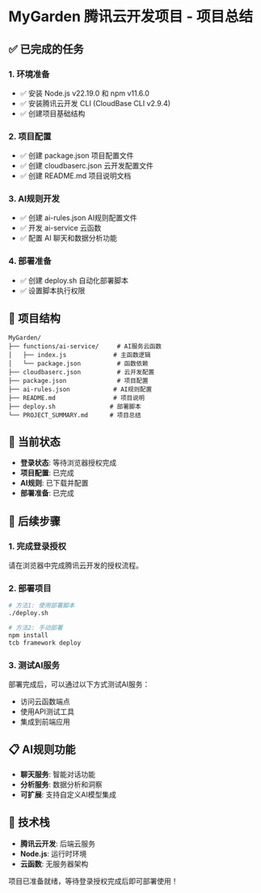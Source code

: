 # MyGarden 腾讯云开发项目 - 项目总结

## ✅ 已完成的任务

### 1. 环境准备
- ✅ 安装 Node.js v22.19.0 和 npm v11.6.0
- ✅ 安装腾讯云开发 CLI (CloudBase CLI v2.9.4)
- ✅ 创建项目基础结构

### 2. 项目配置
- ✅ 创建 package.json 项目配置文件
- ✅ 创建 cloudbaserc.json 云开发配置文件
- ✅ 创建 README.md 项目说明文档

### 3. AI规则开发
- ✅ 创建 ai-rules.json AI规则配置文件
- ✅ 开发 ai-service 云函数
- ✅ 配置 AI 聊天和数据分析功能

### 4. 部署准备
- ✅ 创建 deploy.sh 自动化部署脚本
- ✅ 设置脚本执行权限

## 📁 项目结构
```
MyGarden/
├── functions/ai-service/     # AI服务云函数
│   ├── index.js             # 主函数逻辑
│   └── package.json          # 函数依赖
├── cloudbaserc.json          # 云开发配置
├── package.json              # 项目配置
├── ai-rules.json            # AI规则配置
├── README.md                # 项目说明
├── deploy.sh               # 部署脚本
└── PROJECT_SUMMARY.md      # 项目总结
```

## 🔄 当前状态
- **登录状态**: 等待浏览器授权完成
- **项目配置**: 已完成
- **AI规则**: 已下载并配置
- **部署准备**: 已完成

## 🚀 后续步骤

### 1. 完成登录授权
请在浏览器中完成腾讯云开发的授权流程。

### 2. 部署项目
```bash
# 方法1: 使用部署脚本
./deploy.sh

# 方法2: 手动部署
npm install
tcb framework deploy
```

### 3. 测试AI服务
部署完成后，可以通过以下方式测试AI服务：
- 访问云函数端点
- 使用API测试工具
- 集成到前端应用

## 📋 AI规则功能
- **聊天服务**: 智能对话功能
- **分析服务**: 数据分析和洞察
- **可扩展**: 支持自定义AI模型集成

## 🔧 技术栈
- **腾讯云开发**: 后端云服务
- **Node.js**: 运行时环境
- **云函数**: 无服务器架构

项目已准备就绪，等待登录授权完成后即可部署使用！